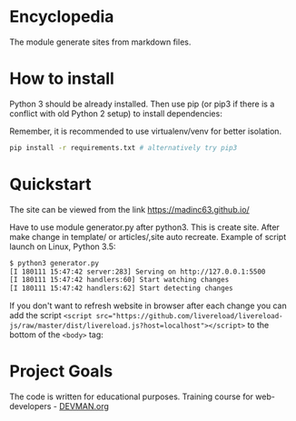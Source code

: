 # Encyclopedia

The module generate sites from markdown files.

# How to install

Python 3 should be already installed. Then use pip (or pip3 if there is a conflict with old Python 2 setup) to install dependencies:

Remember, it is recommended to use virtualenv/venv for better isolation.

```Bash
pip install -r requirements.txt # alternatively try pip3
```
# Quickstart

The site can be viewed from the link https://madinc63.github.io/

Have to use module generator.py after python3. This is create site. After make change in template/ or articles/,site auto recreate. Example of script launch on Linux, Python 3.5:

```Bash
$ python3 generator.py
[I 180111 15:47:42 server:283] Serving on http://127.0.0.1:5500
[I 180111 15:47:42 handlers:60] Start watching changes
[I 180111 15:47:42 handlers:62] Start detecting changes
```

If you don't want to refresh website in browser after each change you can add the script `<script src="https://github.com/livereload/livereload-js/raw/master/dist/livereload.js?host=localhost"></script>` to the bottom of the `<body>` tag:

# Project Goals

The code is written for educational purposes. Training course for web-developers - [DEVMAN.org](https://devman.org)
